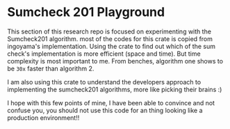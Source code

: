 # Sumcheck 201 Playground

This section of this research repo is focused on experimenting with the Sumcheck201 algorithm. most of the codes for this crate is copied from ingoyama's implementation. Using the crate to find out which of the sum check's implementation is more efficient (space and time). But time complexity is most important to me. From benches, algorithm one shows to be `30x` faster than algorithm 2. 

I am also using this crate to understand the developers approach to implementing the sumcheck201 algorithms, more like picking their brains :)


I hope with this few points of mine, I have been able to convince and not confuse you, you should not use this code for an thing looking like a production environment!!